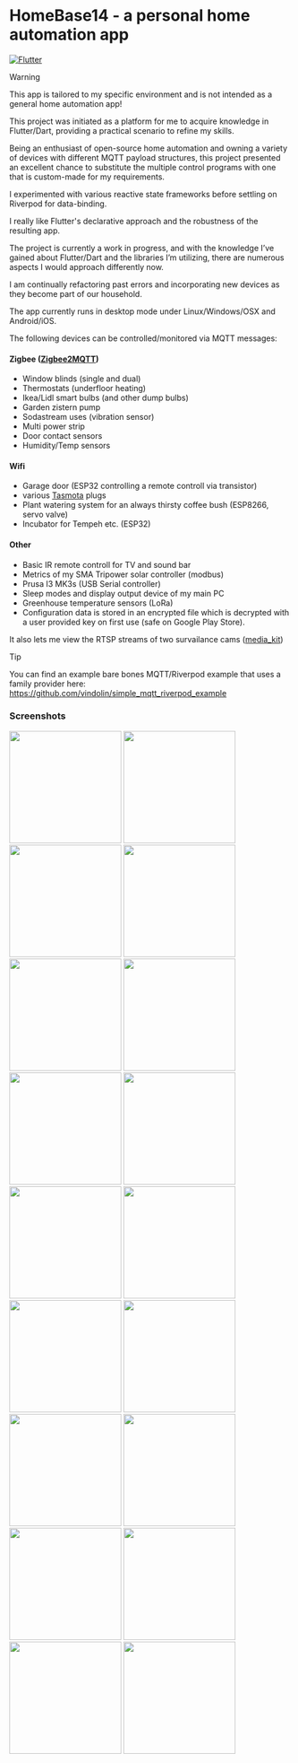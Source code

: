 # HomeBase14 - a personal home automation app

[![Flutter](https://github.com/vindolin/HomeBase14/actions/workflows/flutter.yaml/badge.svg)](https://github.com/vindolin/HomeBase14/actions/workflows/flutter.yaml)

> [!WARNING]
> This app is tailored to my specific environment and is not intended as a general home automation app!


This project was initiated as a platform for me to acquire knowledge in Flutter/Dart, providing a practical scenario to refine my skills.

Being an enthusiast of open-source home automation and owning a variety of devices with different MQTT payload structures, this project presented an excellent chance to substitute the multiple control programs with one that is custom-made for my requirements.

I experimented with various reactive state frameworks before settling on Riverpod for data-binding.

I really like Flutter's declarative approach and the robustness of the resulting app.

The project is currently a work in progress, and with the knowledge I’ve gained about Flutter/Dart and the libraries I’m utilizing, there are numerous aspects I would approach differently now.

I am continually refactoring past errors and incorporating new devices as they become part of our household.

The app currently runs in desktop mode under Linux/Windows/OSX and Android/iOS.

The following devices can be controlled/monitored via MQTT messages:

#### Zigbee ([Zigbee2MQTT](https://www.zigbee2mqtt.io/))
* Window blinds (single and dual)
* Thermostats (underfloor heating)
* Ikea/Lidl smart bulbs (and other dump bulbs)
* Garden zistern pump
* Sodastream uses (vibration sensor)
* Multi power strip
* Door contact sensors
* Humidity/Temp sensors

#### Wifi
* Garage door (ESP32 controlling a remote controll via transistor)
* various [Tasmota](https://tasmota.github.io/docs/) plugs
* Plant watering system for an always thirsty coffee bush (ESP8266, servo valve)
* Incubator for Tempeh etc. (ESP32)

#### Other
* Basic IR remote controll for TV and sound bar
* Metrics of my SMA Tripower solar controller (modbus)
* Prusa I3 MK3s (USB Serial controller)
* Sleep modes and display output device of my main PC
* Greenhouse temperature sensors (LoRa)
* Configuration data is stored in an encrypted file which is decrypted with a user provided key on first use (safe on Google Play Store).

It also lets me view the RTSP streams of two survailance cams ([media_kit](https://github.com/media-kit/media-kit))

> [!TIP]
> You can find an example bare bones MQTT/Riverpod example that uses a family provider here: https://github.com/vindolin/simple_mqtt_riverpod_example


### Screenshots
<img src=".github/screenshots/screenshot__2023-12-08-10-31-52-061.jpg" width="200"> <img src=".github/screenshots/screenshot__2023-12-08-10-31-58-409.jpg" width="200"> <img src=".github/screenshots/screenshot__2023-12-08-11-05-34-632.jpg" width="200"> <img src=".github/screenshots/screenshot__2023-12-08-10-35-07-439.jpg" width="200"> <img src=".github/screenshots/screenshot__2023-12-08-15-56-41-262.jpg" width="200"> <img src=".github/screenshots/screenshot__2023-12-08-10-35-13-734.jpg" width="200"> <img src=".github/screenshots/screenshot__2023-12-08-15-56-47-305.jpg" width="200"> <img src=".github/screenshots/screenshot__2023-12-08-10-35-29-469.jpg" width="200"> <img src=".github/screenshots/screenshot__2023-12-08-10-35-35-424.jpg" width="200"> <img src=".github/screenshots/screenshot__2023-12-08-10-36-18-264.jpg" width="200"> <img src=".github/screenshots/screenshot__2023-12-09-22-16-51-712.jpg" width="200"> <img src=".github/screenshots/screenshot__2023-12-08-10-36-29-787.jpg" width="200"> <img src=".github/screenshots/screenshot__2023-12-08-10-36-35-911.jpg" width="200"> <img src=".github/screenshots/screenshot__2024-10-02-10-56-11-262.jpg" width="200"> <img src=".github/screenshots/screenshot__2024-07-05-10-19-21-460.jpg" width="200"> <img src=".github/screenshots/screenshot__2023-12-08-10-42-16-694.jpg" width="200"> <img src=".github/screenshots/screenshot__2023-12-08-10-46-53-712.jpg" width="200"> <img src=".github/screenshots/screenshot__2023-12-09-13-53-20-707.jpg" width="200">
